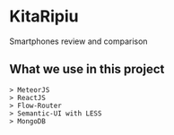 # KitaRipiu
Smartphones review and comparison

## What we use in this project
```
> MeteorJS
> ReactJS
> Flow-Router
> Semantic-UI with LESS
> MongoDB
```